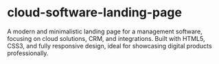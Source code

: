 # cloud-software-landing-page
A modern and minimalistic landing page for a management software, focusing on cloud solutions, CRM, and integrations. Built with HTML5, CSS3, and fully responsive design, ideal for showcasing digital products professionally.
